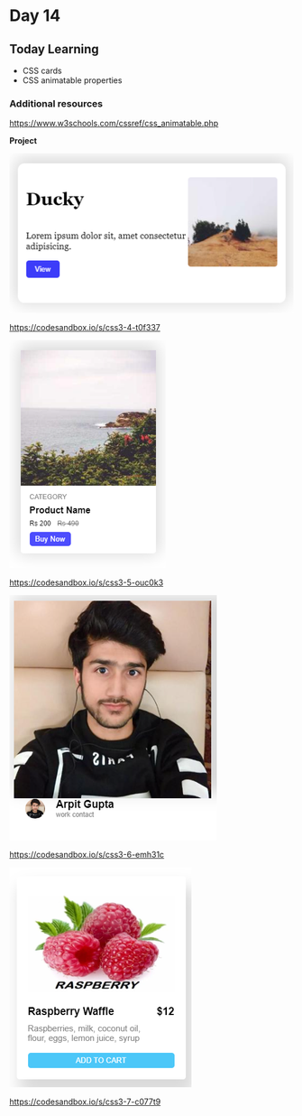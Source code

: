 # Day 14

## **Today Learning**

- CSS cards
- CSS animatable properties

### Additional resources

https://www.w3schools.com/cssref/css_animatable.php

**Project**

![card4](./Assets/card4.png)

https://codesandbox.io/s/css3-4-t0f337

![card4](./Assets/card5.png)

https://codesandbox.io/s/css3-5-ouc0k3

![card4](./Assets/card6.png)

https://codesandbox.io/s/css3-6-emh31c

![card4](./Assets/card7.png)

https://codesandbox.io/s/css3-7-c077t9
